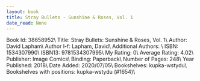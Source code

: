 ```yaml
---
layout: book
title: Stray Bullets - Sunshine & Roses, Vol. 1
date_read: None
---
```


Book Id: 38658952\ 
Title: Stray Bullets: Sunshine & Roses, Vol. 1\ 
Author: David Lapham\ 
Author l-f: Lapham, David\ 
Additional Authors: \ 
ISBN: 1534307990\ 
ISBN13: 9781534307995\ 
My Rating: 0\ 
Average Rating: 4.02\ 
Publisher: Image Comics\ 
Binding: Paperback\ 
Number of Pages: 248\ 
Year Published: 2018\ 
Date Added: 2020/07/05\ 
Bookshelves: kupka-wstydu\ 
Bookshelves with positions: kupka-wstydu (#1654)\ 


